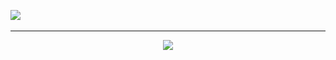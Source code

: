 <a href="https://discord.gg/hexrays"><img src="![image](https://github.com/hex-rays/.github/blob/main/profile/banner.png)"></a>

---

<p align="center">
  <a href="https://discord.gg/6smqwDT"><img src="https://discordapp.com/api/guilds/991153898129735802/widget.png?style=banner3"></a>
</p>
